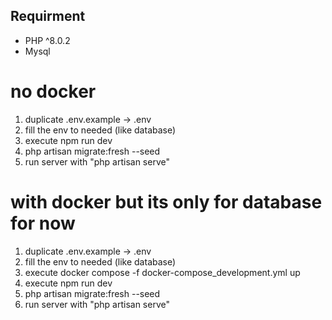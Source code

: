 ## Requirment
- PHP ^8.0.2
- Mysql

# no docker
1. duplicate .env.example -> .env
2. fill the env to needed (like database)
3. execute npm run dev
4. php artisan migrate:fresh --seed
5. run server with "php artisan serve"

# with docker but its only for database for now
1. duplicate .env.example -> .env
2. fill the env to needed (like database)
3. execute docker compose -f docker-compose_development.yml up
4. execute npm run dev
5. php artisan migrate:fresh --seed
6. run server with "php artisan serve"
